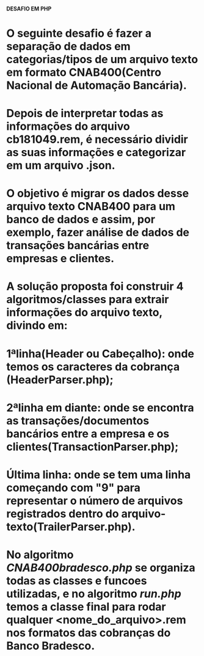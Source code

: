 
#### DESAFIO EM PHP
# O seguinte desafio é fazer a separação de dados em categorias/tipos de um arquivo texto em formato CNAB400(Centro Nacional de Automação Bancária).

# Depois de interpretar todas as informações do arquivo cb181049.rem, é necessário dividir as suas informações e categorizar em um arquivo .json. 

# O objetivo é migrar os dados desse arquivo texto CNAB400 para um banco de dados e assim, por exemplo, fazer análise de dados de transações bancárias entre empresas e clientes.

# A solução proposta foi construir 4 algoritmos/classes para extrair informações do arquivo texto, divindo em: 
# 1ªlinha(Header ou Cabeçalho): onde temos os caracteres da cobrança (HeaderParser.php);
# 2ªlinha em diante: onde se encontra as transações/documentos bancários entre a empresa e os clientes(TransactionParser.php);
# Última linha: onde se tem uma linha começando com "9" para representar o número de arquivos registrados dentro do arquivo-texto(TrailerParser.php). 

# No algoritmo *CNAB400bradesco.php* se organiza todas as classes e funcoes utilizadas, e no algoritmo *run.php* temos a classe final para rodar qualquer <nome_do_arquivo>.rem nos formatos das cobranças do Banco Bradesco. 


